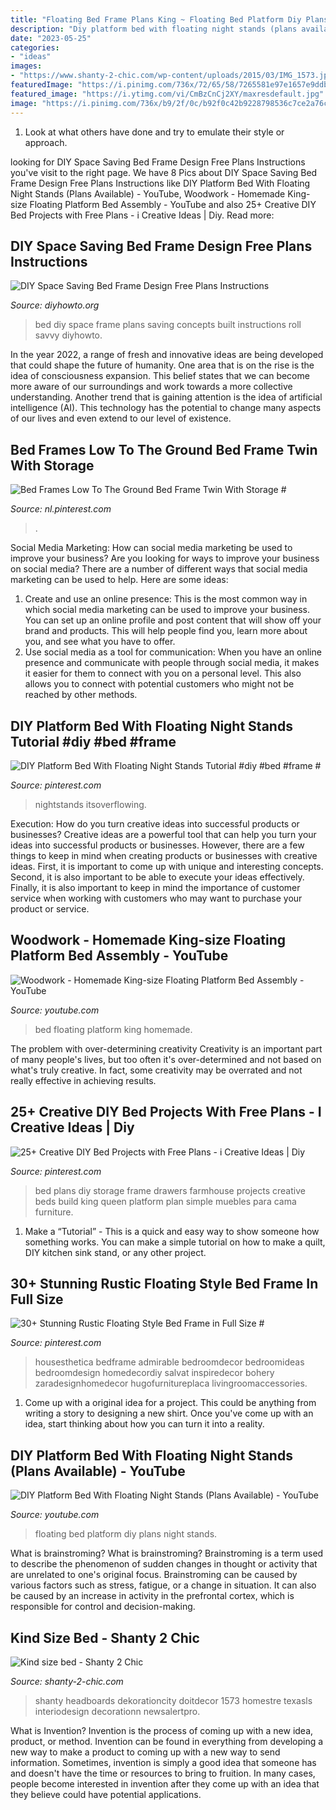 ```yaml
---
title: "Floating Bed Frame Plans King ~ Floating Bed Platform Diy Plans Night Stands"
description: "Diy platform bed with floating night stands (plans available)"
date: "2023-05-25"
categories:
- "ideas"
images:
- "https://www.shanty-2-chic.com/wp-content/uploads/2015/03/IMG_1573.jpg"
featuredImage: "https://i.pinimg.com/736x/72/65/58/7265581e97e1657e9ddb4ed53baba932.jpg"
featured_image: "https://i.ytimg.com/vi/CmBzCnCj2XY/maxresdefault.jpg"
image: "https://i.pinimg.com/736x/b9/2f/0c/b92f0c42b9228798536c7ce2a76ce8af.jpg"
---
```



1. Look at what others have done and try to emulate their style or approach.

	

		
looking for DIY Space Saving Bed Frame Design Free Plans Instructions you've visit to the right page. We have 8 Pics about DIY Space Saving Bed Frame Design Free Plans Instructions like DIY Platform Bed With Floating Night Stands (Plans Available) - YouTube, Woodwork - Homemade King-size Floating Platform Bed Assembly - YouTube and also 25+ Creative DIY Bed Projects with Free Plans - i Creative Ideas | Diy. Read more:
		
    
## DIY Space Saving Bed Frame Design Free Plans Instructions

<img loading=lazy src="http://www.diyhowto.org/wp-content/uploads/DIYHowto-DIY-Space-Savvy-Bed-Frame-Design-Concepts-Instructions-03.jpg" onerror="this.onerror=null;this.src='https://tse3.mm.bing.net/th?id=OIP.qrh4s3knQcm6OC9eY8fv5wHaMY&amp;pid=15.1';" alt="DIY Space Saving Bed Frame Design Free Plans Instructions">

_Source: diyhowto.org_

>bed diy space frame plans saving concepts built instructions roll savvy diyhowto. 

	

In the year 2022, a range of fresh and innovative ideas are being developed that could shape the future of humanity. One area that is on the rise is the idea of consciousness expansion. This belief states that we can become more aware of our surroundings and work towards a more collective understanding. Another trend that is gaining attention is the idea of artificial intelligence (AI). This technology has the potential to change many aspects of our lives and even extend to our level of existence.

    
## Bed Frames Low To The Ground Bed Frame Twin With Storage #

<img loading=lazy src="https://i.pinimg.com/736x/f7/e1/5a/f7e15a59f9aeacbc401d585c4eae5c7e.jpg" onerror="this.onerror=null;this.src='https://tse3.mm.bing.net/th?id=OIP.2kzcMmEn8B4Bj5uCrDI6bAHaJ4&amp;pid=15.1';" alt="Bed Frames Low To The Ground Bed Frame Twin With Storage #">

_Source: nl.pinterest.com_

>. 

	

Social Media Marketing: How can social media marketing be used to improve your business?
Are you looking for ways to improve your business on social media? There are a number of different ways that social media marketing can be used to help. Here are some ideas: 
1. Create and use an online presence: This is the most common way in which social media marketing can be used to improve your business. You can set up an online profile and post content that will show off your brand and products. This will help people find you, learn more about you, and see what you have to offer. 
2. Use social media as a tool for communication: When you have an online presence and communicate with people through social media, it makes it easier for them to connect with you on a personal level. This also allows you to connect with potential customers who might not be reached by other methods. 

    
## DIY Platform Bed With Floating Night Stands Tutorial #diy #bed #frame #

<img loading=lazy src="https://i.pinimg.com/736x/b9/2f/0c/b92f0c42b9228798536c7ce2a76ce8af.jpg" onerror="this.onerror=null;this.src='https://tse2.mm.bing.net/th?id=OIP.e05JrSueeSg_DuiKZFGllwHaIK&amp;pid=15.1';" alt="DIY Platform Bed With Floating Night Stands Tutorial #diy #bed #frame #">

_Source: pinterest.com_

>nightstands itsoverflowing. 

	

Execution: How do you turn creative ideas into successful products or businesses?
Creative ideas are a powerful tool that can help you turn your ideas into successful products or businesses. However, there are a few things to keep in mind when creating products or businesses with creative ideas. First, it is important to come up with unique and interesting concepts. Second, it is also important to be able to execute your ideas effectively. Finally, it is also important to keep in mind the importance of customer service when working with customers who may want to purchase your product or service.

    
## Woodwork - Homemade King-size Floating Platform Bed Assembly - YouTube

<img loading=lazy src="http://i.ytimg.com/vi/OkpzOMbV1f8/maxresdefault.jpg" onerror="this.onerror=null;this.src='https://tse1.mm.bing.net/th?id=OIP.6lileX7bT8HxAXts38r3IwHaEK&amp;pid=15.1';" alt="Woodwork - Homemade King-size Floating Platform Bed Assembly - YouTube">

_Source: youtube.com_

>bed floating platform king homemade. 

	

The problem with over-determining creativity
Creativity is an important part of many people's lives, but too often it's over-determined and not based on what's truly creative. In fact, some creativity may be overrated and not really effective in achieving results.

    
## 25+ Creative DIY Bed Projects With Free Plans - I Creative Ideas | Diy

<img loading=lazy src="https://i.pinimg.com/736x/72/65/58/7265581e97e1657e9ddb4ed53baba932.jpg" onerror="this.onerror=null;this.src='https://tse2.mm.bing.net/th?id=OIP.6MMZ8loldraILxeMays9DwHaLT&amp;pid=15.1';" alt="25+ Creative DIY Bed Projects with Free Plans - i Creative Ideas | Diy">

_Source: pinterest.com_

>bed plans diy storage frame drawers farmhouse projects creative beds build king queen platform plan simple muebles para cama furniture. 

	

1. Make a “Tutorial” - This is a quick and easy way to show someone how something works. You can make a simple tutorial on how to make a quilt, DIY kitchen sink stand, or any other project. 

    
## 30+ Stunning Rustic Floating Style Bed Frame In Full Size #

<img loading=lazy src="https://i.pinimg.com/736x/ab/81/7b/ab817b662a866458aad93e524a2cf64a.jpg" onerror="this.onerror=null;this.src='https://tse3.mm.bing.net/th?id=OIP.C1Ky7tdTUojogX7i4Si44gHaJ4&amp;pid=15.1';" alt="30+ Stunning Rustic Floating Style Bed Frame in Full Size #">

_Source: pinterest.com_

>housesthetica bedframe admirable bedroomdecor bedroomideas bedroomdesign homedecordiy salvat inspiredecor bohery zaradesignhomedecor hugofurnitureplaca livingroomaccessories. 

	

1. Come up with a original idea for a project. This could be anything from writing a story to designing a new shirt. Once you've come up with an idea, start thinking about how you can turn it into a reality. 

    
## DIY Platform Bed With Floating Night Stands (Plans Available) - YouTube

<img loading=lazy src="https://i.ytimg.com/vi/CmBzCnCj2XY/maxresdefault.jpg" onerror="this.onerror=null;this.src='https://tse1.mm.bing.net/th?id=OIP.yxRDvPHp939q59X5aHoSqAHaEK&amp;pid=15.1';" alt="DIY Platform Bed With Floating Night Stands (Plans Available) - YouTube">

_Source: youtube.com_

>floating bed platform diy plans night stands. 

	

What is brainstroming?
What is brainstroming? Brainstroming is a term used to describe the phenomenon of sudden changes in thought or activity that are unrelated to one's original focus. Brainstroming can be caused by various factors such as stress, fatigue, or a change in situation. It can also be caused by an increase in activity in the prefrontal cortex, which is responsible for control and decision-making.

    
## Kind Size Bed - Shanty 2 Chic

<img loading=lazy src="https://www.shanty-2-chic.com/wp-content/uploads/2015/03/IMG_1573.jpg" onerror="this.onerror=null;this.src='https://tse1.mm.bing.net/th?id=OIP.Pinp-DQJVB01L0O679ZsXwHaJ4&amp;pid=15.1';" alt="Kind size bed - Shanty 2 Chic">

_Source: shanty-2-chic.com_

>shanty headboards dekorationcity doitdecor 1573 homestre texasls interiodesign decorationn newsalertpro. 

	

What is Invention?
Invention is the process of coming up with a new idea, product, or method. Invention can be found in everything from developing a new way to make a product to coming up with a new way to send information. Sometimes, invention is simply a good idea that someone has and doesn't have the time or resources to bring to fruition. In many cases, people become interested in invention after they come up with an idea that they believe could have potential applications.

